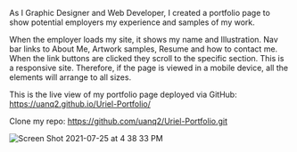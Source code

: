 As I Graphic Designer and Web Developer, I created a portfolio page to show potential employers my experience and samples of my work.

When the employer loads my site, it shows my name and Illustration. Nav bar links to About Me, Artwork samples, Resume and how to contact me. When the link buttons are clicked they scroll to the specific section.
This is a responsive site. Therefore, if the page is viewed in a mobile device, all the elements will arrange to all sizes.

This is the live view of my portfolio page deployed via GitHub: https://uanq2.github.io/Uriel-Portfolio/

Clone my repo: https://github.com/uanq2/Uriel-Portfolio.git

![Screen Shot 2021-07-25 at 4 38 33 PM](https://user-images.githubusercontent.com/68913478/126915004-4c4f6f66-6e71-47ae-bf9b-05a0c253378e.png)

